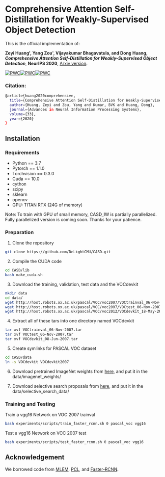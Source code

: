 # Comprehensive Attention Self-Distillation for Weakly-Supervised Object Detection
This is the official implementation of:

**Zeyi Huang', Yang Zou', Vijayakumar Bhagavatula, and Dong Huang**, ***Comprehensive Attention Self-Distillation for Weakly-Supervised Object Detection***, **NeurIPS 2020**, [Arxiv version](https://arxiv.org/pdf/2010.12023.pdf).

[![PWC](https://img.shields.io/endpoint.svg?url=https://paperswithcode.com/badge/comprehensive-attention-self-distillation-for/weakly-supervised-object-detection-on-mscoco)](https://paperswithcode.com/sota/weakly-supervised-object-detection-on-mscoco?p=comprehensive-attention-self-distillation-for)[![PWC](https://img.shields.io/endpoint.svg?url=https://paperswithcode.com/badge/comprehensive-attention-self-distillation-for/weakly-supervised-object-detection-on-pascal)](https://paperswithcode.com/sota/weakly-supervised-object-detection-on-pascal?p=comprehensive-attention-self-distillation-for)[![PWC](https://img.shields.io/endpoint.svg?url=https://paperswithcode.com/badge/comprehensive-attention-self-distillation-for/weakly-supervised-object-detection-on-pascal-1)](https://paperswithcode.com/sota/weakly-supervised-object-detection-on-pascal-1?p=comprehensive-attention-self-distillation-for)

### Citation: 

```bash
@article{huang2020comprehensive,
  title={Comprehensive Attention Self-Distillation for Weakly-Supervised Object Detection},
  author={Huang, Zeyi and Zou, Yang and Kumar, BVK and Huang, Dong},
  journal={Advances in Neural Information Processing Systems},
  volume={33},
  year={2020}
}
```

## Installation

### Requirements

- Python == 3.7
- Pytorch == 1.1.0
- Torchvision == 0.3.0
- Cuda == 10.0
- cython
- scipy
- sklearn
- opencv
- GPU: TITAN RTX (24G of memory)

Note: To train with GPU of small memory, CASD_IW is partially parallelized. Fully parallelized version is coming soon. Thanks for your patience.

### Preparation

1. Clone the repository
```bash
git clone https://github.com/DeLightCMU/CASD.git
```

2. Compile the CUDA code
```bash
cd CASD/lib
bash make_cuda.sh
```

3. Download the training, validation, test data and the VOCdevkit
```bash
mkdir data
cd data/
wget http://host.robots.ox.ac.uk/pascal/VOC/voc2007/VOCtrainval_06-Nov-2007.tar
wget http://host.robots.ox.ac.uk/pascal/VOC/voc2007/VOCtest_06-Nov-2007.tar
wget http://host.robots.ox.ac.uk/pascal/VOC/voc2012/VOCdevkit_18-May-2011.tar
```

4. Extract all of these tars into one directory named VOCdevkit
```bash
tar xvf VOCtrainval_06-Nov-2007.tar
tar xvf VOCtest_06-Nov-2007.tar
tar xvf VOCdevkit_08-Jun-2007.tar
```

5. Create symlinks for PASCAL VOC dataset
```bash
cd CASD/data
ln -s VOCdevkit VOCdevkit2007
```

6. Download pretrained ImageNet weights from [here](https://www.dropbox.com/s/s3brpk0bdq60nyb/vgg16_caffe.pth?dl=0), and put it in the data/imagenet_weights/

7. Download selective search proposals from [here](https://drive.google.com/drive/folders/1dAH1oPZHKGWowOFVewblSQDJzKobTR5A), and put it in the data/selective_search_data/

### Training and Testing

Train a vgg16 Network on VOC 2007 trainval
```bash
bash experiments/scripts/train_faster_rcnn.sh 0 pascal_voc vgg16
```

Test a vgg16 Network on VOC 2007 test
```bash
bash experiments/scripts/test_faster_rcnn.sh 0 pascal_voc vgg16
```

## Acknowledgement
We borrowed code from [MLEM](https://github.com/vasgaowei/pytorch_MELM), [PCL](https://github.com/ppengtang/pcl.pytorch), and [Faster-RCNN](https://github.com/jwyang/faster-rcnn.pytorch).
